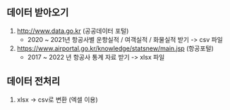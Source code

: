 ## 데이터 받아오기
1. http://www.data.go.kr (공공데이터 포털)
    - 2020 ~ 2021년 항공사별 운항실적 / 여객실적 / 화물실적 받기 -> csv 파일
3. https://www.airportal.go.kr/knowledge/statsnew/main.jsp (항공포털)
    - 2017 ~ 2022 년 항공사 통계 자료 받기 -> xlsx 파일

## 데이터 전처리
1. xlsx -> csv로 변환 (엑셀 이용)
